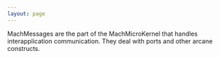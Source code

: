 ```yaml
---
layout: page
---
```




MachMessages are the part of the MachMicroKernel that handles interapplication communication. They deal with ports and other arcane constructs.
